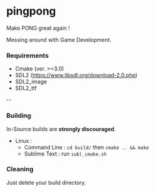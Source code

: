 # pingpong
Make PONG great again !

Messing around with Game Development.


### Requirements
  - Cmake (ver. >=3.0)
  - SDL2 (https://www.libsdl.org/download-2.0.php)
  - SDL2_image 
  - SDL2_ttf


--

### Building
In-Source builds are **strongly discouraged**.

* Linux : 
  * Command Line : `cd build/` then `cmake .. && make`
  * Sublime Text : run `subl_cmake.sh`

### Cleaning
Just delete your build directory.
